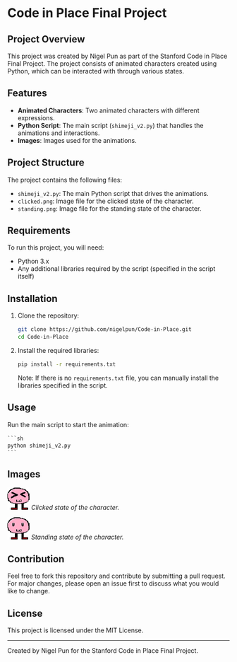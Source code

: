 # Code in Place Final Project

## Project Overview

This project was created by Nigel Pun as part of the Stanford Code in Place Final Project. The project consists of animated characters created using Python, which can be interacted with through various states.

## Features

- **Animated Characters**: Two animated characters with different expressions.
- **Python Script**: The main script (`shimeji_v2.py`) that handles the animations and interactions.
- **Images**: Images used for the animations.

## Project Structure

The project contains the following files:

- `shimeji_v2.py`: The main Python script that drives the animations.
- `clicked.png`: Image file for the clicked state of the character.
- `standing.png`: Image file for the standing state of the character.

## Requirements

To run this project, you will need:

- Python 3.x
- Any additional libraries required by the script (specified in the script itself)

## Installation

1. Clone the repository:

    ```sh
    git clone https://github.com/nigelpun/Code-in-Place.git
    cd Code-in-Place
    ```

2. Install the required libraries:

    ```sh
    pip install -r requirements.txt
    ```

    Note: If there is no `requirements.txt` file, you can manually install the libraries specified in the script.

## Usage

Run the main script to start the animation:

    ```sh
    python shimeji_v2.py
    ```

## Images

![Clicked State](clicked.png)
*Clicked state of the character.*

![Standing State](standing.png)
*Standing state of the character.*

## Contribution

Feel free to fork this repository and contribute by submitting a pull request. For major changes, please open an issue first to discuss what you would like to change.

## License

This project is licensed under the MIT License.

---

Created by Nigel Pun for the Stanford Code in Place Final Project.
